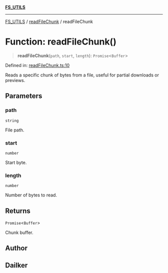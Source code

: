 [**FS_UTILS**](../../README.md)

***

[FS_UTILS](../../README.md) / [readFileChunk](../README.md) / readFileChunk

# Function: readFileChunk()

> **readFileChunk**(`path`, `start`, `length`): `Promise`\<`Buffer`\>

Defined in: [readFileChunk.ts:10](https://github.com/dailker/everyutil/blob/26e2bb73429918cf0d08899e9efd90b82a42c92e/src/fs/readFileChunk.ts#L10)

Reads a specific chunk of bytes from a file, useful for partial downloads or previews.

## Parameters

### path

`string`

File path.

### start

`number`

Start byte.

### length

`number`

Number of bytes to read.

## Returns

`Promise`\<`Buffer`\>

Chunk buffer.

## Author

## Dailker

